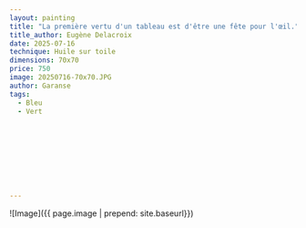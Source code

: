 ```yaml
---
layout: painting
title: "La première vertu d'un tableau est d'être une fête pour l'œil." 
title_author: Eugène Delacroix       
date: 2025-07-16
technique: Huile sur toile
dimensions: 70x70
price: 750
image: 20250716-70x70.JPG
author: Garanse
tags:
  - Bleu
  - Vert
  
  
  
  
 
 
  
  
  
---
```

![Image]({{ page.image | prepend: site.baseurl}})

